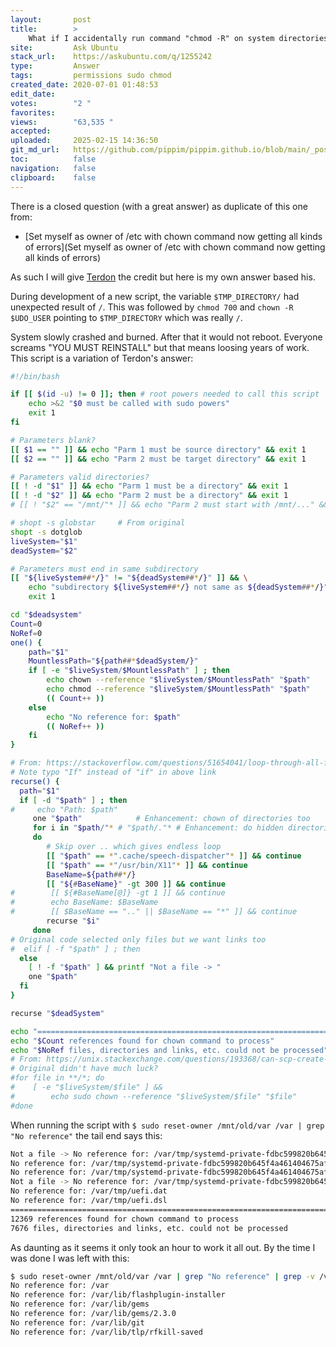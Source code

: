```yaml
---
layout:       post
title:        >
    What if I accidentally run command "chmod -R" on system directories (/, /etc, ...)
site:         Ask Ubuntu
stack_url:    https://askubuntu.com/q/1255242
type:         Answer
tags:         permissions sudo chmod
created_date: 2020-07-01 01:48:53
edit_date:    
votes:        "2 "
favorites:    
views:        "63,535 "
accepted:     
uploaded:     2025-02-15 14:36:50
git_md_url:   https://github.com/pippim/pippim.github.io/blob/main/_posts/2020/2020-07-01-What-if-I-accidentally-run-command-_chmod-R_-on-system-directories-___-_etc_-..._.md
toc:          false
navigation:   false
clipboard:    false
---
```


There is a closed question (with a great answer) as duplicate of this one from:

- [Set myself as owner of /etc with chown command now getting all kinds of errors](Set myself as owner of /etc with chown command now getting all kinds of errors)

As such I will give [Terdon][1] the credit but here is my own answer based his.

During development of a new script, the variable  `$TMP_DIRECTORY/` had unexpected result of `/`. This was followed by `chmod 700` and `chown -R $UDO_USER` pointing to `$TMP_DIRECTORY` which was really `/`.

System slowly crashed and burned. After that it would not reboot. Everyone screams "YOU MUST REINSTALL" but that means loosing years of work. This script is a variation of Terdon's answer:



``` bash
#!/bin/bash

if [[ $(id -u) != 0 ]]; then # root powers needed to call this script
    echo >&2 "$0 must be called with sudo powers"
    exit 1
fi

# Parameters blank?
[[ $1 == "" ]] && echo "Parm 1 must be source directory" && exit 1
[[ $2 == "" ]] && echo "Parm 2 must be target directory" && exit 1

# Parameters valid directories?
[[ ! -d "$1" ]] && echo "Parm 1 must be a directory" && exit 1
[[ ! -d "$2" ]] && echo "Parm 2 must be a directory" && exit 1
# [[ ! "$2" == "/mnt/"* ]] && echo "Parm 2 must start with /mnt/..." && exit 1

# shopt -s globstar     # From original
shopt -s dotglob
liveSystem="$1"
deadSystem="$2"

# Parameters must end in same subdirectory
[[ "${liveSystem##*/}" != "${deadSystem##*/}" ]] && \
    echo "subdirectory ${liveSystem##*/} not same as ${deadSystem##*/}" && \
    exit 1

cd "$deadsystem"
Count=0
NoRef=0
one() {
    path="$1"
    MountlessPath="${path##*$deadSystem/}"
    if [ -e "$liveSystem/$MountlessPath" ] ; then
        echo chown --reference "$liveSystem/$MountlessPath" "$path"
        echo chmod --reference "$liveSystem/$MountlessPath" "$path"
        (( Count++ ))
    else
        echo "No reference for: $path"
        (( NoRef++ ))
    fi
}

# From: https://stackoverflow.com/questions/51654041/loop-through-all-files-in-a-directory-and-subdirectories-using-bash
# Note typo "If" instead of "if" in above link
recurse() {
  path="$1"
  if [ -d "$path" ] ; then
#     echo "Path: $path"
     one "$path"            # Enhancement: chown of directories too
     for i in "$path/"* # "$path/."* # Enhancement: do hidden directories
     do
        # Skip over .. which gives endless loop
        [[ "$path" == *".cache/speech-dispatcher"* ]] && continue
        [[ "$path" == *"/usr/bin/X11"* ]] && continue
        BaseName=${path##*/}
        [[ "${#BaseName}" -gt 300 ]] && continue
#        [[ ${#BaseName[@]} -gt 1 ]] && continue
#        echo BaseName: $BaseName
#        [[ $BaseName == ".." || $BaseName == "*" ]] && continue
        recurse "$i"
     done
# Original code selected only files but we want links too
#  elif [ -f "$path" ] ; then
  else
    [ ! -f "$path" ] && printf "Not a file -> "
    one "$path"
  fi
}

recurse "$deadSystem"

echo "========================================================================"
echo "$Count references found for chown command to process"
echo "$NoRef files, directories and links, etc. could not be processed"
# From: https://unix.stackexchange.com/questions/193368/can-scp-create-a-directory-if-it-doesnt-exist/193372?noredirect=1#comment1111576_193372
# Original didn't have much luck?
#for file in **/*; do 
#    [ -e "$liveSystem/$file" ] &&
#        echo sudo chown --reference "$liveSystem/$file" "$file"
#done
```

When running the script with `$ sudo reset-owner /mnt/old/var /var | grep "No reference"` the tail end says this:

``` bash
Not a file -> No reference for: /var/tmp/systemd-private-fdbc599820b645f4a461404675af3b5d-rtkit-daemon.service-jvV8tG/tmp/*
No reference for: /var/tmp/systemd-private-fdbc599820b645f4a461404675af3b5d-systemd-timesyncd.service-vmgqTh
No reference for: /var/tmp/systemd-private-fdbc599820b645f4a461404675af3b5d-systemd-timesyncd.service-vmgqTh/tmp
Not a file -> No reference for: /var/tmp/systemd-private-fdbc599820b645f4a461404675af3b5d-systemd-timesyncd.service-vmgqTh/tmp/*
No reference for: /var/tmp/uefi.dat
No reference for: /var/tmp/uefi.dsl
========================================================================
12369 references found for chown command to process
7676 files, directories and links, etc. could not be processed
```

As daunting as it seems it only took an hour to work it all out. By the time I was done I was left with this:

``` bash
$ sudo reset-owner /mnt/old/var /var | grep "No reference" | grep -v /var/tmp/ | grep -v /var/spool/ | grep -v '\/\*' | grep -v /var/run | grep -v /unattended | grep -v /upstart | grep -v /log/journal | grep -v /log/pm | grep -v /log/cron | grep -v /log/dpkg | grep -v /log/apt | grep -v /log/altern | grep -v /lib/u | grep -v /lib/systemd | grep -v /lib/snapd | grep -v /lib/shim | grep -v /lib/NetworkManager | grep -v /lib/lightdm | grep -v /lib/initram | grep -v /lib/dpkg | grep -v /lib/doc-base | grep -v /var/lib/dkms | grep -v /lib/blue | grep -v /lib/binfmts | grep -v /lib/apt | grep -v /lib/app-info | grep -v /lib/Accounts | grep -v /var/crash | grep -v /var/cache
No reference for: /var
No reference for: /var/lib/flashplugin-installer
No reference for: /var/lib/gems
No reference for: /var/lib/gems/2.3.0
No reference for: /var/lib/git
No reference for: /var/lib/tlp/rfkill-saved
```





  [1]: https://askubuntu.com/users/85695/terdon

